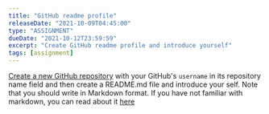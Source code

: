 ```yaml
---
title: "GitHub readme profile"
releaseDate: "2021-10-09T04:45:00"
type: "ASSIGNMENT"
dueDate: "2021-10-12T23:59:59"
excerpt: "Create GitHub readme profile and introduce yourself"
tags: [assignment]
---
```


[Create a new GitHub repository](https://github.com/new) with your GitHub's `username` in its repository name field and then create a README.md file and introduce your self.
Note that you should write in Markdown format. If you have not familiar with markdown, you can read about it [here](https://www.markdownguide.org/getting-started/)
